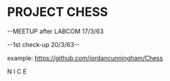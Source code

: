 # PROJECT CHESS

--MEETUP after LABCOM 17/3/63

--1st check-up 20/3/63--

example: https://github.com/jordancunningham/Chess

N I C E
